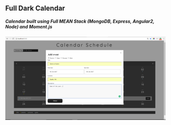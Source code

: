 ## Full Dark Calendar
##### Calendar built using Full MEAN Stack (MongoDB, Express, Angular2, Node) and Moment.js
![Screenshot](images/2.png)
